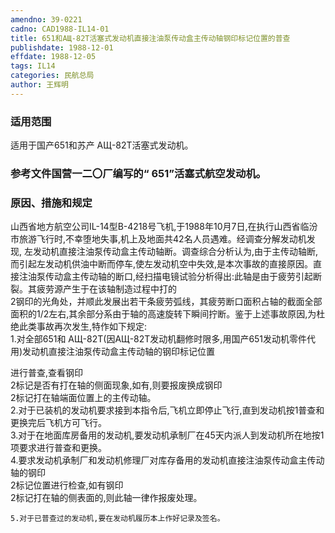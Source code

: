 ```yaml
---
amendno: 39-0221  
cadno: CAD1988-IL14-01  
title: 651和АЩ-82Т活塞式发动机直接注油泵传动盒主传动轴钢印标记位置的普查  
publishdate: 1988-12-01  
effdate: 1988-12-05  
tags: IL14  
categories: 民航总局  
author: 王辉明  
---
```

  
### 适用范围  
适用于国产651和苏产 АЩ-82Т活塞式发动机。  
  
<!--more-->  
### 参考文件国营一二〇厂编写的“ 651”活塞式航空发动机。  
  
### 原因、措施和规定  
山西省地方航空公司IL-14型B-4218号飞机,于1988年10月7日,在执行山西省临汾市旅游飞行时,不幸堕地失事,机上及地面共42名人员遇难。经调查分解发动机发现, 左发动机直接注油泵传动盒主传动轴断。调查综合分析认为,由于主传动轴断,而引起左发动机供油中断而停车,使左发动机空中失效,是本次事故的直接原因。直接注油泵传动盒主传动轴的断口,经扫描电镜试验分析得出:此轴是由于疲劳引起断裂。其疲劳源产生于在该轴制造过程中打的  
2钢印的光角处，并顺此发展出若干条疲劳弧线，其疲劳断口面积占轴的截面全部面积的1/2左右,其余部分系由于轴的高速旋转下瞬间拧断。鉴于上述事故原因,为杜绝此类事故再次发生,特作如下规定:  
1.对全部651和 АЩ-82Т(因АЩ-82Т发动机翻修时限多,用国产651发动机零件代用)发动机直接注油泵传动盒主传动轴的钢印标记位置  
  
进行普查,查看钢印  
2标记是否有打在轴的侧面现象,如有,则要报废换成钢印  
2标记打在轴端面位置上的主传动轴。  
    2.对于已装机的发动机要求接到本指令后,飞机立即停止飞行,直到发动机按1普查和更换完后飞机方可飞行。  
    3.对于在地面库房备用的发动机,要发动机承制厂在45天内派人到发动机所在地按1项要求进行普查和更换。  
    4.要求发动机承制厂和发动机修理厂对库存备用的发动机直接注油泵传动盒主传动轴的钢印  
2标记位置进行检查,如有钢印  
2标记打在轴的侧表面的,则此轴一律作报废处理。  
  
    5.对于已普查过的发动机,要在发动机履历本上作好记录及签名。  
